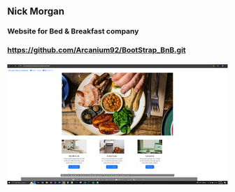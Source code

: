 ## Nick Morgan
### Website for Bed & Breakfast company
### https://github.com/Arcanium92/BootStrap_BnB.git
### ![Home Page](img/screenShot.jpg)